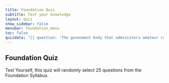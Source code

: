 ```yaml
---
title: Foundation Quiz 
subtitle: Test your knowledge
layout: quiz
show_sidebar: false
menubar: foundation_menu
toc: false
quizdata: "[{ question: 'The govenment body that administers amateur radio in Australia is?', correct: 'c',a: 'ARRL',b: 'Wireless Institute of Australia',c: 'The Australian Communications and Media Authority',d: 'The Department of Communications',img: ''}]"
---
```


## Foundation Quiz

Test Yourself, this quiz will randomly select 25 questions from the Foundation Syllabus.
